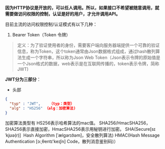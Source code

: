 **因为HTTP协议是开放的，可以任人调用。所以，如果接口不希望被随意调用，就需要做访问权限的控制，认证是好的用户，才允许调用API。**

目前主流的访问权限控制/认证模式有以下几种：

1. Bearer Token（Token 令牌）
> 定义：为了验证使用者的身份，需要客户端向服务器端提供一个可靠的验证信息，称为Token，这个token通常由Json数据格式组成，通过hash散列算法生成一个字符串，所以称为Json Web Token（Json表示令牌的原始值是一个Json格式的数据，web表示是在互联网传播的，token表示令牌，简称JWT)

**JWT分为三部分**：
* 头部
```json
{
  "typ" : "JWT",    （typ：类型）
  "alg" : "HS256" （alg：加密算法)
}
```
加密算法类型有
HS256表示哈希算法的mac值。
SHA256/HmacSHA256，SHA256表示直接加密，HmacSHA256表示用秘钥进行加密。
SHA(Secure[sɪˈkjʊə(r)]  Hash Algorithm [ˈælgərɪðəm]，安全散列算法)
HMAC(Hash Message Authentication [ɔ:ˌθentɪ'keɪʃn] Code，散列消息鉴别码)）